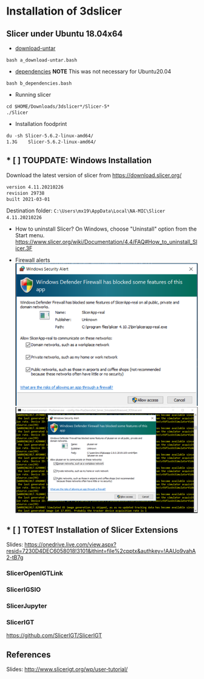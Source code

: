 # Installation of 3dslicer

## Slicer under Ubuntu 18.04x64
* [download-untar](a_download-untar.bash)
``` 
bash a_download-untar.bash
```

* [dependencies](b_dependencies.bash)
**NOTE** This was not necessary for Ubuntu20.04
```
bash b_dependencies.bash
```

* Running slicer 
```
cd $HOME/Downloads/3dslicer*/Slicer-5*
./Slicer 
```

* Installation foodprint
```
du -sh Slicer-5.6.2-linux-amd64/
1.3G	Slicer-5.6.2-linux-amd64/
```


## * [ ] TOUPDATE: Windows Installation
Download the latest version of slicer from https://download.slicer.org/
```
version 4.11.20210226
revision 29738
built 2021-03-01
``` 
Destination folder: `C:\Users\mx19\AppData\Local\NA-MIC\Slicer 4.11.20210226`

* How to uninstall Slicer?
On Windows, choose "Uninstall" option from the Start menu.
https://www.slicer.org/wiki/Documentation/4.4/FAQ#How_to_uninstall_Slicer.3F    

* Firewall alerts       
![f](../figures/firewall-networks-b-3d-slicer.PNG)   
![f](../figures/firewall-networks-a-3d-slicer.PNG)   
  

## * [ ] TOTEST Installation of Slicer Extensions
Slides: https://onedrive.live.com/view.aspx?resid=7230D4DEC6058018!3101&ithint=file%2cpptx&authkey=!AAUo9vahA2-tB7g
### SlicerOpenIGTLink
### SlicerIGSIO
### SlicerJupyter
### SlicerIGT
https://github.com/SlicerIGT/SlicerIGT

## References
Slides: http://www.slicerigt.org/wp/user-tutorial/ 
